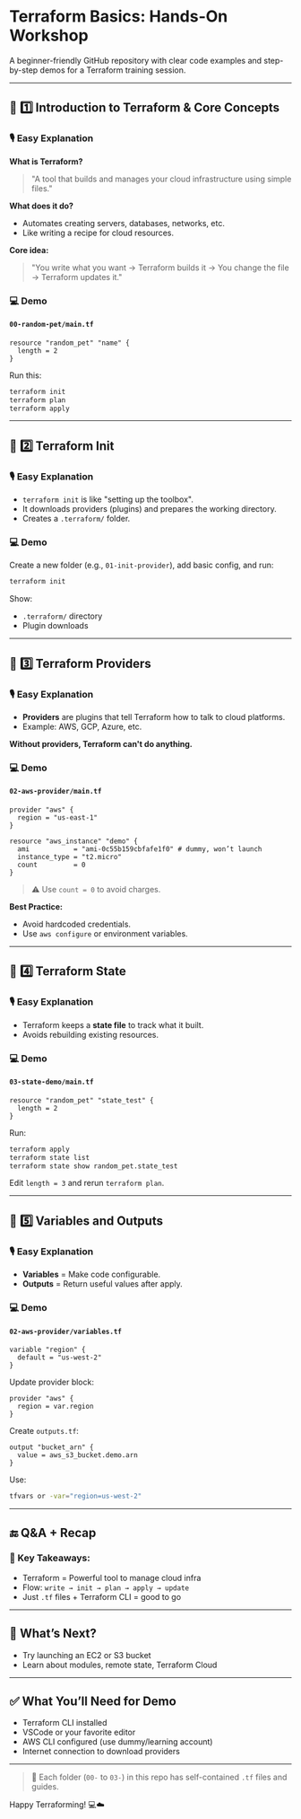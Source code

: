 # Terraform Basics: Hands-On Workshop

A beginner-friendly GitHub repository with clear code examples and step-by-step demos for a Terraform training session.

---

## 🔹 1️⃣ Introduction to Terraform & Core Concepts

### 🎙️ Easy Explanation
**What is Terraform?**
> "A tool that builds and manages your cloud infrastructure using simple files."

**What does it do?**
- Automates creating servers, databases, networks, etc.
- Like writing a recipe for cloud resources.

**Core idea:**
> "You write what you want → Terraform builds it → You change the file → Terraform updates it."

### 💻 Demo
#### `00-random-pet/main.tf`
```hcl
resource "random_pet" "name" {
  length = 2
}
```
Run this:
```sh
terraform init
terraform plan
terraform apply
```

---

## 🔹 2️⃣ Terraform Init

### 🎙️ Easy Explanation
- `terraform init` is like "setting up the toolbox".
- It downloads providers (plugins) and prepares the working directory.
- Creates a `.terraform/` folder.

### 💻 Demo
Create a new folder (e.g., `01-init-provider`), add basic config, and run:
```sh
terraform init
```
Show:
- `.terraform/` directory
- Plugin downloads

---

## 🔹 3️⃣ Terraform Providers

### 🎙️ Easy Explanation
- **Providers** are plugins that tell Terraform how to talk to cloud platforms.
- Example: AWS, GCP, Azure, etc.

**Without providers, Terraform can't do anything.**

### 💻 Demo
#### `02-aws-provider/main.tf`
```hcl
provider "aws" {
  region = "us-east-1"
}

resource "aws_instance" "demo" {
  ami           = "ami-0c55b159cbfafe1f0" # dummy, won’t launch
  instance_type = "t2.micro"
  count         = 0
}
```
> ⚠️ Use `count = 0` to avoid charges.

**Best Practice:**
- Avoid hardcoded credentials.
- Use `aws configure` or environment variables.

---

## 🔹 4️⃣ Terraform State

### 🎙️ Easy Explanation
- Terraform keeps a **state file** to track what it built.
- Avoids rebuilding existing resources.

### 💻 Demo
#### `03-state-demo/main.tf`
```hcl
resource "random_pet" "state_test" {
  length = 2
}
```
Run:
```sh
terraform apply
terraform state list
terraform state show random_pet.state_test
```
Edit `length = 3` and rerun `terraform plan`.

---

## 🔹 5️⃣ Variables and Outputs

### 🎙️ Easy Explanation
- **Variables** = Make code configurable.
- **Outputs** = Return useful values after apply.

### 💻 Demo
#### `02-aws-provider/variables.tf`
```hcl
variable "region" {
  default = "us-west-2"
}
```
Update provider block:
```hcl
provider "aws" {
  region = var.region
}
```
Create `outputs.tf`:
```hcl
output "bucket_arn" {
  value = aws_s3_bucket.demo.arn
}
```
Use:
```sh
tfvars or -var="region=us-west-2"
```

---

## 🔚 Q&A + Recap

### 🎯 Key Takeaways:
- Terraform = Powerful tool to manage cloud infra
- Flow: `write → init → plan → apply → update`
- Just `.tf` files + Terraform CLI = good to go

---

## 🌱 What’s Next?
- Try launching an EC2 or S3 bucket
- Learn about modules, remote state, Terraform Cloud

---

## ✅ What You’ll Need for Demo
- Terraform CLI installed
- VSCode or your favorite editor
- AWS CLI configured (use dummy/learning account)
- Internet connection to download providers

---

> 📁 Each folder (`00-` to `03-`) in this repo has self-contained `.tf` files and guides.

Happy Terraforming! 💻☁️
